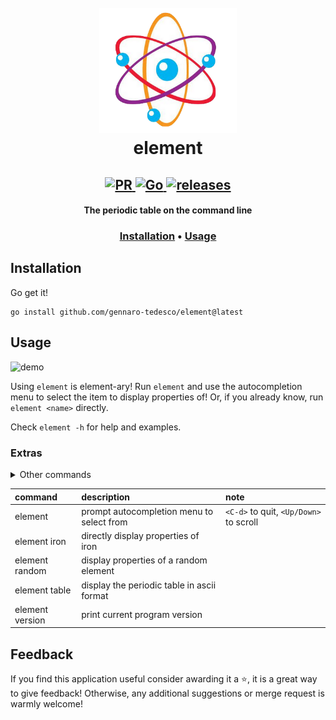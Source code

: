 <h1 align="center">
  <br>
  <img width="220" height="200" src="logo.png">
  <br>
  element
</h1>

<h2 align="center">
  <a href="#" onclick="return false;">
    <img alt="PR" src="https://img.shields.io/badge/PRs-welcome-brightgreen.svg?style=flat"/>
  </a>
  <a href="https://golang.org/">
    <img alt="Go" src="https://img.shields.io/badge/go-%2300ADD8.svg?&style=flat&logo=go&logoColor=white"/>
  </a>
  <a href="https://github.com/gennaro-tedesco/element/releases">
    <img alt="releases" src="https://img.shields.io/github/release/gennaro-tedesco/element"/>
  </a>
</h2>

<h4 align="center">The periodic table on the command line</h4>
<h3 align="center">
  <a href="#Installation">Installation</a> •
  <a href="#Usage">Usage</a>
</h3>

## Installation
Go get it!
```
go install github.com/gennaro-tedesco/element@latest
```

## Usage
![demo](https://user-images.githubusercontent.com/15387611/115306527-46b6fc00-a168-11eb-9b20-9fd437a7870b.gif)

Using `element` is element-ary! Run `element` and use the autocompletion menu to select the item to display properties of! Or, if you already know, run `element <name>` directly.

Check `element -h` for help and examples.


### Extras
<details>
  <summary>Other commands</summary>

  ```
  element random
  ```
  to show properties of a random element. Use it at shell start-up or as fortune cookie in `cowsay`!

  ```
  element table
  ```
  to display the periodic table in ascii format!

  <img alt="table" src="https://user-images.githubusercontent.com/15387611/115287360-7a862780-a150-11eb-9d6d-99a792d22610.png">
</details>

| command         | description                                | note
|:--------------- |:------------------------------------------ |:--------------------------------------
| element         | prompt autocompletion menu to select from  | `<C-d>` to quit, `<Up/Down>` to scroll
| element iron    | directly display properties of iron        |
| element random  | display properties of a random element     |
| element table   | display the periodic table in ascii format |
| element version | print current program version              |


## Feedback
If you find this application useful consider awarding it a ⭐, it is a great way to give feedback! Otherwise, any additional suggestions or merge request is warmly welcome!


